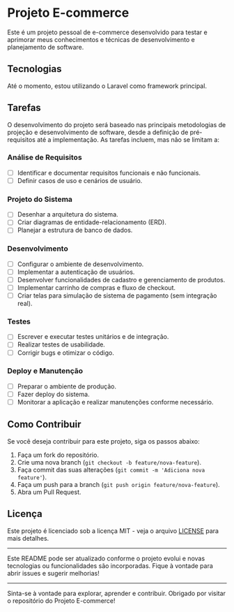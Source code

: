 # Projeto E-commerce

Este é um projeto pessoal de e-commerce desenvolvido para testar e aprimorar meus conhecimentos e técnicas de desenvolvimento e planejamento de software.

## Tecnologias

Até o momento, estou utilizando o Laravel como framework principal.

## Tarefas

O desenvolvimento do projeto será baseado nas principais metodologias de projeção e desenvolvimento de software, desde a definição de pré-requisitos até a implementação. As tarefas incluem, mas não se limitam a:

### Análise de Requisitos
- [ ] Identificar e documentar requisitos funcionais e não funcionais.
- [ ] Definir casos de uso e cenários de usuário.

### Projeto do Sistema
- [ ] Desenhar a arquitetura do sistema.
- [ ] Criar diagramas de entidade-relacionamento (ERD).
- [ ] Planejar a estrutura de banco de dados.

### Desenvolvimento
- [ ] Configurar o ambiente de desenvolvimento.
- [ ] Implementar a autenticação de usuários.
- [ ] Desenvolver funcionalidades de cadastro e gerenciamento de produtos.
- [ ] Implementar carrinho de compras e fluxo de checkout.
- [ ] Criar telas para simulação de sistema de pagamento (sem integração real).

### Testes
- [ ] Escrever e executar testes unitários e de integração.
- [ ] Realizar testes de usabilidade.
- [ ] Corrigir bugs e otimizar o código.

### Deploy e Manutenção
- [ ] Preparar o ambiente de produção.
- [ ] Fazer deploy do sistema.
- [ ] Monitorar a aplicação e realizar manutenções conforme necessário.

## Como Contribuir

Se você deseja contribuir para este projeto, siga os passos abaixo:

1. Faça um fork do repositório.
2. Crie uma nova branch (`git checkout -b feature/nova-feature`).
3. Faça commit das suas alterações (`git commit -m 'Adiciona nova feature'`).
4. Faça um push para a branch (`git push origin feature/nova-feature`).
5. Abra um Pull Request.

## Licença

Este projeto é licenciado sob a licença MIT - veja o arquivo [LICENSE](LICENSE) para mais detalhes.

---

Este README pode ser atualizado conforme o projeto evolui e novas tecnologias ou funcionalidades são incorporadas. Fique à vontade para abrir issues e sugerir melhorias!

---

Sinta-se à vontade para explorar, aprender e contribuir. Obrigado por visitar o repositório do Projeto E-commerce!
